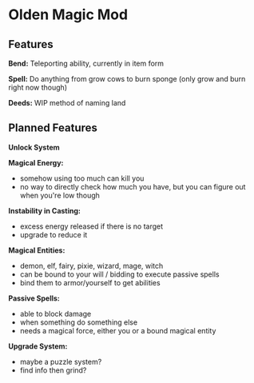 # Olden Magic Mod

## Features

**Bend:** Teleporting ability, currently in item form

**Spell:** Do anything from grow cows to burn sponge (only grow and burn right now though)

**Deeds:** WIP method of naming land

## Planned Features

**Unlock System**

**Magical Energy:**

- somehow using too much can kill you
- no way to directly check how much you have, but you can figure out when you're low though

**Instability in Casting:**

- excess energy released if there is no target
- upgrade to reduce it

**Magical Entities:**

- demon, elf, fairy, pixie, wizard, mage, witch
- can be bound to your will / bidding to execute passive spells
- bind them to armor/yourself to get abilities

**Passive Spells:**

- able to block damage
- when something do something else
- needs a magical force, either you or a bound magical entity

**Upgrade System:**

- maybe a puzzle system?
- find info then grind?